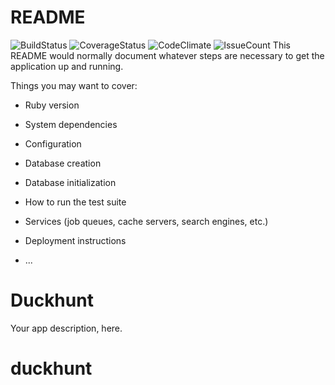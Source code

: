 # README
![BuildStatus](https://codeship.com/projects/e8b357e0-76c1-0134-9322-463148144e7e/status?branch=master)
![CoverageStatus](https://coveralls.io/repos/github/RusselViola/duckhunt/badge.svg?branch=master)
![CodeClimate](https://codeclimate.com/github/RusselViola/duckhunt/badges/gpa.svg)
![IssueCount](https://codeclimate.com/github/RusselViola/duckhunt/badges/issue_count.svg)
This README would normally document whatever steps are necessary to get the
application up and running.

Things you may want to cover:

* Ruby version

* System dependencies

* Configuration

* Database creation

* Database initialization

* How to run the test suite

* Services (job queues, cache servers, search engines, etc.)

* Deployment instructions

* ...
# Duckhunt
Your app description, here.
# duckhunt
